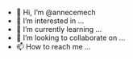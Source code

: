 - 👋 Hi, I’m @annecemech
- 👀 I’m interested in ...
- 🌱 I’m currently learning ...
- 💞️ I’m looking to collaborate on ...
- 📫 How to reach me ...

<!---
annecemech/annecemech is a ✨ special ✨ repository because its `README.md` (this file) appears on your GitHub profile.
You can click the Preview link to take a look at your changes.
--->
